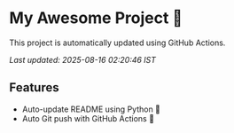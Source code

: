 # My Awesome Project 🚀

This project is automatically updated using GitHub Actions.

_Last updated: 2025-08-16 02:20:46 IST_

## Features
- Auto-update README using Python 🐍
- Auto Git push with GitHub Actions 🤖
